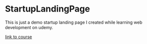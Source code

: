 # StartupLandingPage
This is just a demo startup landing page I created while learning web development on udemy. 

[link to course](https://www.udemy.com/share/101WcUAEMbdVhWRnoB/)
